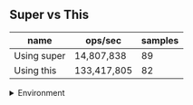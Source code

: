 ## Super vs This

|name|ops/sec|samples|
|-|-|-|
|Using super|14,807,838|89|
|Using this|133,417,805|82|


<details>
<summary>Environment</summary>

* __Machine:__ linux x64 | 2 vCPUs | 6.8GB Mem
* __Run:__ Tue Oct 24 2023 17:59:05 GMT+0000 (Coordinated Universal Time)
</details>

<!--
{"environment":{"platform":"linux","arch":"x64","cpus":2,"totalMemory":6.759746551513672},"benchmarks":[{"name":"Using super","opsSec":14807838.365091972,"samples":6},{"name":"Using this","opsSec":133417804.78632066,"samples":7}]}-->

